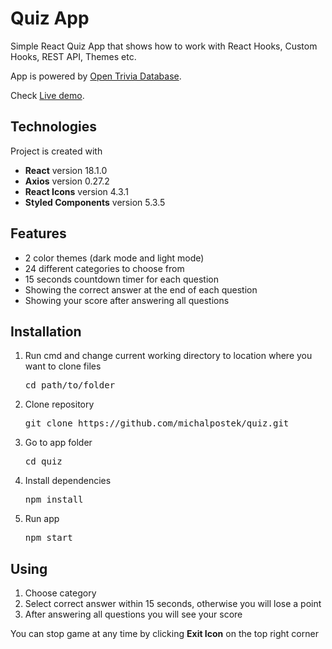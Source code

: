 <h1>Quiz App</h1>

<p> Simple React Quiz App that shows how to work with React Hooks, Custom Hooks, REST API, Themes etc.</p>
<p>App is powered by <a href="https://opentdb.com/api_config.php">Open Trivia Database</a>.</p>
<p>Check <a target="_blank" href="https://michalpostek.github.io/quiz/">Live demo</a>.</p>

<h2>Technologies</h2>

<p>Project is created with</p>
<ul>
    <li><b>React</b> version 18.1.0</li>
    <li><b>Axios</b> version 0.27.2</li>
    <li><b>React Icons</b> version 4.3.1</li>
    <li><b>Styled Components</b> version 5.3.5</li>
</ul>

<h2>Features</h2>

<ul>
    <li>2 color themes (dark mode and light mode)</li>
    <li>24 different categories to choose from</li>
    <li>15 seconds countdown timer for each question</li>
    <li>Showing the correct answer at the end of each question</li>
    <li>Showing your score after answering all questions</li>
</ul>

<h2>Installation</h2>

<ol>
    <li>
        <p>Run cmd and change current working directory to location where you want to clone files</p>
        <pre>cd path/to/folder </pre>
    </li>
    <li>
        <p>Clone repository</p>
        <pre>git clone https://github.com/michalpostek/quiz.git</pre>
    </li>
    <li>
        <p>Go to app folder</p>
        <pre>cd quiz</pre>
    </li>
    <li>
        <p>Install dependencies</p>
        <pre>npm install</pre>
    </li>
    <li>
        <p>Run app</p>
        <pre>npm start</pre>
    </li>
</ol>

<h2>Using</h2>

<ol>
    <li>Choose category</li>
    <li>Select correct answer within 15 seconds, otherwise you will lose a point</li>
    <li>After answering all questions you will see your score</li>
</ol>
<p>You can stop game at any time by clicking <b>Exit Icon</b> on the top right corner</p>

